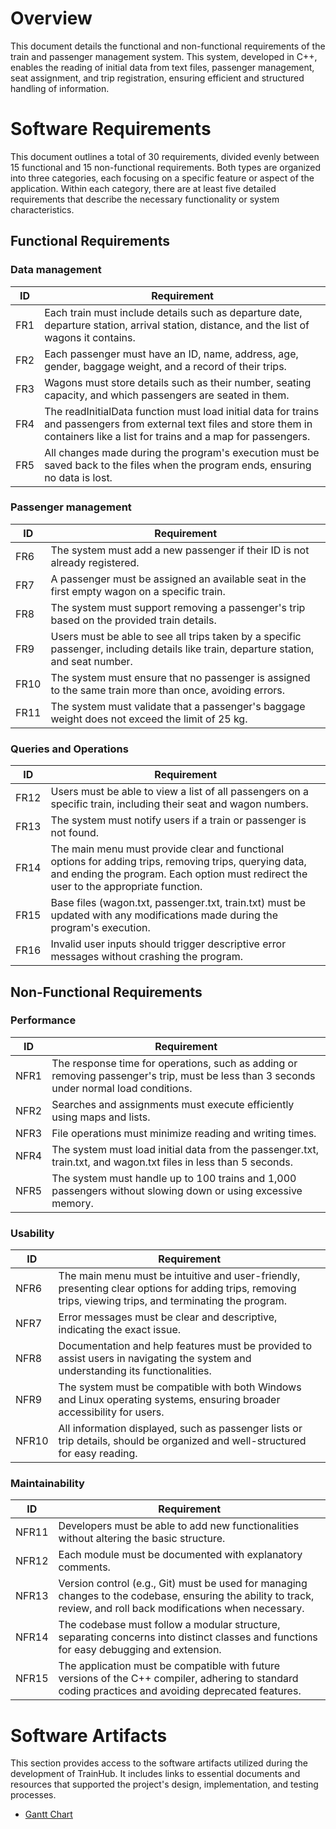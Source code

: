 # Overview
This document details the functional and non-functional requirements of the train and passenger management system. This system, developed in C++, enables the reading of initial data from text files, passenger management, seat assignment, and trip registration, ensuring efficient and structured handling of information.

 # Software Requirements
 This document outlines a total of 30 requirements, divided evenly between 15 functional and 15 non-functional requirements. Both types are organized into three categories, each focusing on a specific feature or aspect of the application. Within each category, there are at least five detailed requirements that describe the necessary functionality or system characteristics.
 
 ## Functional Requirements
 ### Data management
 | ID | Requirement |
 |----|-------------| 
 |FR1 |Each train must include details such as departure date, departure station, arrival station, distance, and the list of wagons it contains. | 
 |FR2 |Each passenger must have an ID, name, address, age, gender, baggage weight, and a record of their trips.| 
 |FR3 |Wagons must store details such as their number, seating capacity, and which passengers are seated in them.| 
 |FR4 |The readInitialData function must load initial data for trains and passengers from external text files and store them in containers like a list for trains and a map for passengers.|
 |FR5 |All changes made during the program's execution must be saved back to the files when the program ends, ensuring no data is lost.|

 ### Passenger management
 | ID | Requirement |
 |----|-------------| 
 |FR6 |The system must add a new passenger if their ID is not already registered.| 
 |FR7 |A passenger must be assigned an available seat in the first empty wagon on a specific train.| 
 |FR8 |The system must support removing a passenger's trip based on the provided train details.| 
 |FR9 |Users must be able to see all trips taken by a specific passenger, including details like train, departure station, and seat number.|
 |FR10 |The system must ensure that no passenger is assigned to the same train more than once, avoiding errors.|
 |FR11 |The system must validate that a passenger's baggage weight does not exceed the limit of 25 kg.|

 ### Queries and Operations
 | ID | Requirement |
 |----|-------------| 
 |FR12 |Users must be able to view a list of all passengers on a specific train, including their seat and wagon numbers.| 
 |FR13 |The system must notify users if a train or passenger is not found.| 
 |FR14 |The main menu must provide clear and functional options for adding trips, removing trips, querying data, and ending the program. Each option must redirect the user to the appropriate function.|
 |FR15 |Base files (wagon.txt, passenger.txt, train.txt) must be updated with any modifications made during the program's execution.|
 |FR16 |Invalid user inputs should trigger descriptive error messages without crashing the program.|
 
## Non-Functional Requirements
 ### Performance
 | ID | Requirement |
 |----|-------------| 
 |NFR1 |The response time for operations, such as adding or removing passenger's trip, must be less than 3 seconds under normal load conditions.| 
 |NFR2 |Searches and assignments must execute efficiently using maps and lists.| 
 |NFR3 |File operations must minimize reading and writing times.| 
 |NFR4 |The system must load initial data from the passenger.txt, train.txt, and wagon.txt files in less than 5 seconds.|
 |NFR5 |The system must handle up to 100 trains and 1,000 passengers without slowing down or using excessive memory.|

 ### Usability
 | ID | Requirement |
 |----|-------------| 
 |NFR6 |The main menu must be intuitive and user-friendly, presenting clear options for adding trips, removing trips, viewing trips, and terminating the program.| 
 |NFR7 |Error messages must be clear and descriptive, indicating the exact issue.| 
 |NFR8 |Documentation and help features must be provided to assist users in navigating the system and understanding its functionalities.| 
 |NFR9 |The system must be compatible with both Windows and Linux operating systems, ensuring broader accessibility for users.|
 |NFR10 |All information displayed, such as passenger lists or trip details, should be organized and well-structured for easy reading.|

  ### Maintainability
 | ID | Requirement |
 |----|-------------| 
 |NFR11 |Developers must be able to add new functionalities without altering the basic structure.| 
 |NFR12 |Each module must be documented with explanatory comments.| 
 |NFR13 |Version control (e.g., Git) must be used for managing changes to the codebase, ensuring the ability to track, review, and roll back modifications when necessary.| 
 |NFR14 |The codebase must follow a modular structure, separating concerns into distinct classes and functions for easy debugging and extension.|
 |NFR15 |The application must be compatible with future versions of the C++ compiler, adhering to standard coding practices and avoiding deprecated features.|

 
# Software Artifacts
This section provides access to the software artifacts utilized during the development of TrainHub. It includes links to essential documents and resources that supported the project's design, implementation, and testing processes.

* [Gantt Chart](https://github.com/lauuramarttin/GVSU-CIS350-DynamicDuo/blob/main/docs/GanttChart2.0.pdf)
